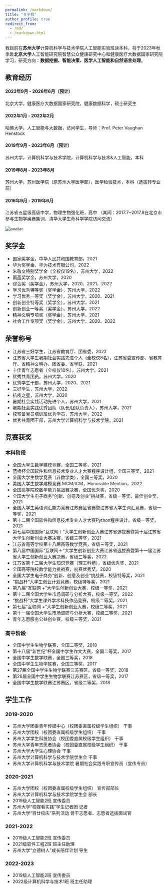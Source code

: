 ```yaml
---
permalink: /markdown/
title: "关于我"
author_profile: true
redirect_from: 
  - /md/
  - /markdown.html
---
```

我目前在**苏州大学**计算机科学与技术学院人工智能实验班读本科，将于2023年秋季赴**北京大学**人工智能研究院智慧公众健康研究中心和健康医疗大数据国家研究院学习，研究方向：**数据挖掘、智能决策、医学人工智能和自然语言处理**。


## 教育经历
#### 2023年9月 - 2026年6月（预计）
北京大学，健康医疗大数据国家研究院，健康数据科学，硕士研究生
#### 2022年1月 - 2022年2月 
哈佛大学，人工智能与大数据，访问学生，导师：Prof. Peter Vaughan Henstock
#### 2019年9月 - 2023年6月（预计） 
苏州大学，计算机科学与技术学院，计算机科学与技术&人工智能，本科
#### 2019年8月 - 2023年8月
苏州大学，苏州医学院（原苏州大学医学部），医学检验技术，本科（选拔转专业前）
#### 2016年9月 - 2019年6月 
江苏省五星级高级中学，物理生物强化班，高中
（其间：2017.7~2017.8在北京市参与生物学奥赛集训、清华大学生命科学学院访问交流）

![avatar](https://www.perfectboy.site/images/2logo2.png)


## 奖学金
* 国家奖学金，中华人民共和国教育部，2021
* 华为奖学金，华为技术有限公司，2022
* 朱敬文特别奖学金（全校仅19名），苏州大学，2022
* 雨菡奖学金，苏州大学，2020
* 综合奖（奖学金），苏州大学，2020、2021、2022
* 学习优秀特等奖（奖学金），苏州大学，2022
* 学习优秀一等奖（奖学金），苏州大学，2020、2021
* 创新创业特等奖（奖学金），苏州大学，2021
* 创新创业一等奖（奖学金），苏州大学，2022
* 精神文明专项奖（奖学金），苏州大学，2021
* 社会工作专项奖（奖学金），苏州大学，2020、2022

## 荣誉称号
* 江苏省三好学生，江苏省教育厅、团省委，2022
* 江苏省大学生暑期社会实践先进个人（全校仅8名），江苏省委宣传部、省教育厅、省精神文明办、团省委、省学联，2021
* 十佳青年志愿者（全校仅10名），苏州大学，2021
* 优秀共青团员，苏州大学，2020
* 优秀学生干部，苏州大学，2020、2021
* 三好学生，苏州大学，2022
* 抗疫之星，苏州大学，2020
* 暑期社会实践活动先进个人，苏州大学，2021
* 暑期社会实践优秀团队（队长/团队负责人），苏州大学，2021
* 校预备党员培训班优秀学员，苏州大学，2022
* 优秀共青团干部，苏州大学计算机科学与技术学院，2021



## 竞赛获奖
### 本科阶段
* 全国大学生数学建模竞赛，全国二等奖，2021
* 蓝桥杯全国软件和信息技术专业人才大赛程序设计组，全国三等奖，2021
* 全国大学生数学竞赛（非数学类），全国三等奖，2020
* 美国大学生数学建模竞赛 MCM/ICM，Honorable Mention，2022
* 全国高等院校数学能力挑战赛决赛，全国优秀奖，2020
* 全国大学生电子商务“创新、创意及创业”挑战赛，省级一等奖、最佳创业奖，2021
* 全国大学生英语词汇能力竞赛江苏赛区省赛暨江苏省大学生词汇竞赛，省级一等奖，2021
* 第十二届全国软件和信息技术专业人才大赛Python程序设计，省级一等奖，2021
* 第七届中国国际“互联网＋”大学生创新创业大赛江苏省选拔赛暨第十届江苏省大学生创新创业大赛决赛，省级三等奖，2021
* 江苏省高等学校第十八届高等数学竞赛，省级三等奖，2021
* 第八届中国国际“互联网＋”大学生创新创业大赛江苏省选拔赛暨第十一届江苏省大学生创新创业大赛决赛，省级三等奖，2022
* 江苏省第十二届大学生知识竞赛（理工科组），省级优秀奖，2021
* 全国高等院校数学能力挑战赛，初赛优秀奖，2020
* 全国大学生电子商务“创新、创意及创业”挑战赛，校级特等奖，2021
* “挑战杯”大学生创业计划竞赛，校级特等奖，2021
* 第八届“互联网 +”大学生创新创业大赛，校级一等奖，2021
* 第十二届全国大学生市场调研与分析大赛，校级一等奖，2022
* “挑战杯”大学生课外学术科技作品竞赛，校级二等奖，2021
* 第七届“互联网 +”大学生创新创业大赛，校级二等奖，2021
* 第十一届全国大学生市场调研与分析大赛，校级二等奖，2021
* 青年志愿服务公益创业赛，校级三等奖，2021
  
### 高中阶段
* 全国中学生生物学联赛，全国二等奖，2018
* 第十八届“新世纪”杯全国中学生作文大赛，全国二等奖，2017
* 全国中学生数学联赛，全国三等奖，2018
* 全国中学生生物学联赛，全国三等奖，2017
* 第27届全国中学生生物学联赛江苏赛区，省级一等奖，2018
* 第26届全国中学生生物学联赛江苏赛区，省级一等奖，2017
* 全国中学生数学联赛江苏赛区，省级二等奖，2018



## 学生工作
### 2019-2020
* 苏州大学团委青年传媒中心（校团委直属校级学生组织） 干事
* 苏州大学团校（校团委直属校级学生组织） 干事
* 苏州大学学生科技协会（校团委直属校级学生组织） 干事
* 苏州大学青年志愿者协会（校团委直属校级学生组织） 干事
* 苏州大学大学生心理协会 干事
* 苏州大学计算机科学与技术学院学生会 干事
* 苏州大学计算机科学与技术学院 暑期社会实践专职宣传员（宣传专员）

### 2020-2021
* 苏州大学团校（校团委直属校级学生组织） 宣传部部长
* 苏州大学计算机科学与技术学院学生会 部长
* 2019级人工智能2班 宣传委员
* 苏州大学“校媒看实践”学生记者团 记者
* 苏州大学“百廿校庆”系列活动 骨干志愿者、志愿者选拔面试官

### 2021-2022
* 2019级人工智能2班 宣传委员
* 2021级软件工程2班 班主任助理
* 苏州大学“立德树人”成长陪伴计划 导生

### 2022-2023
* 2019级人工智能2班 宣传委员
* 2022级计算机科学与技术1班 班主任助理